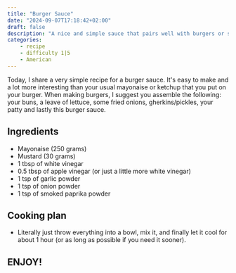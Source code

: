 ```yaml
---
title: "Burger Sauce"
date: "2024-09-07T17:18:42+02:00"
draft: false
description: "A nice and simple sauce that pairs well with burgers or sausages."
categories: 
    - recipe
    - difficulty 1|5
    - American
---
```

Today, I share a very simple recipe for a burger sauce. It's easy to make and a lot more interesting than your usual mayonaise or ketchup that you put on your burger. When making burgers, I suggest you assemble the following: your buns, a leave of lettuce, some fried onions, gherkins/pickles, your patty and lastly this burger sauce. 

## Ingredients
- Mayonaise (250 grams)
- Mustard (30 grams)
- 1 tbsp of white vinegar
- 0.5 tbsp of apple vinegar (or just a little more white vinegar)
- 1 tsp of garlic powder
- 1 tsp of onion powder
- 1 tsp of smoked paprika powder

## Cooking plan
- Literally just throw everything into a bowl, mix it, and finally let it cool for about 1 hour (or as long as possible if you need it sooner). 

## ENJOY!

